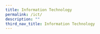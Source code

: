 ```yaml
---
title: Information Technology
permalink: /ict/
description: ""
third_nav_title: Information Technology
---
```

